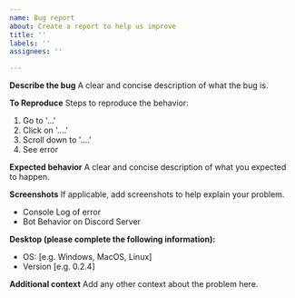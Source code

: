 ```yaml
---
name: Bug report
about: Create a report to help us improve
title: ''
labels: ''
assignees: ''

---
```


**Describe the bug**
A clear and concise description of what the bug is.

**To Reproduce**
Steps to reproduce the behavior:
1. Go to '...'
2. Click on '....'
3. Scroll down to '....'
4. See error

**Expected behavior**
A clear and concise description of what you expected to happen.

**Screenshots**
If applicable, add screenshots to help explain your problem.
- Console Log of error
- Bot Behavior on Discord Server

**Desktop (please complete the following information):**
 - OS: [e.g. Windows, MacOS, Linux]
 - Version [e.g. 0.2.4]

**Additional context**
Add any other context about the problem here.
